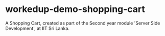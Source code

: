 # workedup-demo-shopping-cart

A Shopping Cart, created as part of the Second year module 'Server Side Development', at IIT Sri Lanka.
